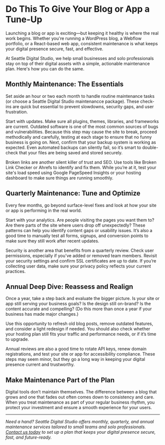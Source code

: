 # Do This To Give Your Blog or App a Tune-Up

Launching a blog or app is exciting—but keeping it healthy is where the real work begins. Whether you're running a WordPress blog, a Webflow portfolio, or a React-based web app, consistent maintenance is what keeps your digital presence secure, fast, and effective.

At Seattle Digital Studio, we help small businesses and solo professionals stay on top of their digital assets with a simple, actionable maintenance plan. Here's how you can do the same.

## Monthly Maintenance: The Essentials

Set aside an hour or two each month to handle routine maintenance tasks (or choose a Seattle Digital Studio maintenancce package). These check-ins are quick but essential to prevent slowdowns, security gaps, and user frustration.

Start with updates. Make sure all plugins, themes, libraries, and frameworks are current. Outdated software is one of the most common sources of bugs and vulnerabilities. Because this step may cause the site to break, proceed methodically and carefully, testing at each stage to ensure that no funny business is going on. Next, confirm that your backup system is working as expected. Even automated backups can silently fail, so it’s smart to double-check that your files are being saved and stored securely.

Broken links are another silent killer of trust and SEO. Use tools like Broken Link Checker or Ahrefs to identify and fix them. While you’re at it, test your site's load speed using Google PageSpeed Insights or your hosting dashboard to make sure things are running smoothly.

## Quarterly Maintenance: Tune and Optimize

Every few months, go beyond surface-level fixes and look at how your site or app is performing in the real world.

Start with your analytics. Are people visiting the pages you want them to? Are there parts of the site where users drop off unexpectedly? These patterns can help you identify content gaps or usability issues. It’s also a good time to manually test all forms, signups, and conversion points to make sure they still work after recent updates.

Security is another area that benefits from a quarterly review. Check user permissions, especially if you've added or removed team members. Revisit your security settings and confirm SSL certificates are up to date. If you’re collecting user data, make sure your privacy policy reflects your current practices.

## Annual Deep Dive: Reassess and Realign

Once a year, take a step back and evaluate the bigger picture. Is your site or app still serving your business goals? Is the design still on-brand? Is the content accurate and compelling? (Do this more than once a year if your business has made major changes.)

Use this opportunity to refresh old blog posts, remove outdated features, and consider a light redesign if needed. You should also check whether your hosting plan still fits your traffic and performance needs, or if it’s time to upgrade.

Annual reviews are also a good time to rotate API keys, renew domain registrations, and test your site or app for accessibility compliance. These steps may seem minor, but they go a long way in keeping your digital presence current and trustworthy.

## Make Maintenance Part of the Plan

Digital tools don’t maintain themselves. The difference between a blog that grows and one that fades out often comes down to consistency and care. When you treat maintenance as part of your regular business rhythm, you protect your investment and ensure a smooth experience for your users.

<HR>

*Need a hand? Seattle Digital Studio offers monthly, quarterly, and annual maintenance services tailored to small teams and solo professionals. [Contact us today](/contact) to set up a plan that keeps your digital presence secure, fast, and future-ready.*
```
